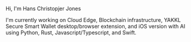 Hi, I'm Hans Christopjer Jones

I'm currently working on Cloud Edge, Blockchain infrastructure, YAKKL Secure Smart Wallet desktop/browser extension, and iOS version with AI using Python, Rust, Javascript/Typescript, and Swift.
